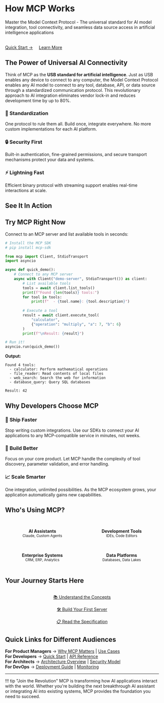<div class="hero-section">
  <h1>How MCP Works</h1>
  <p>Master the Model Context Protocol - The universal standard for AI model integration, tool connectivity, and seamless data source access in artificial intelligence applications</p>
  <div style="margin-top: 2rem;">
    <a href="/samples/hello-mcp/" class="md-button md-button--primary" style="margin-right: 1rem;">Quick Start →</a>
    <a href="/concepts/what-is-mcp/" class="md-button">Learn More</a>
  </div>
</div>

## The Power of Universal AI Connectivity

Think of MCP as the **USB standard for artificial intelligence**. Just as USB enables any device to connect to any computer, the Model Context Protocol enables any AI model to connect to any tool, database, API, or data source through a standardized communication protocol. This revolutionary approach to AI integration eliminates vendor lock-in and reduces development time by up to 80%.

<div class="value-tiles">
  <div class="value-tile">
    <h3>🔌 Standardization</h3>
    <p>One protocol to rule them all. Build once, integrate everywhere. No more custom implementations for each AI platform.</p>
  </div>
  <div class="value-tile">
    <h3>🔒 Security First</h3>
    <p>Built-in authentication, fine-grained permissions, and secure transport mechanisms protect your data and systems.</p>
  </div>
  <div class="value-tile">
    <h3>⚡ Lightning Fast</h3>
    <p>Efficient binary protocol with streaming support enables real-time interactions at scale.</p>
  </div>
</div>

## See It In Action

<div class="try-it-now">
<h2>Try MCP Right Now</h2>

Connect to an MCP server and list available tools in seconds:

```python
# Install the MCP SDK
# pip install mcp-sdk

from mcp import Client, StdioTransport
import asyncio

async def quick_demo():
    # Connect to any MCP server
    async with Client("demo-server", StdioTransport()) as client:
        # List available tools
        tools = await client.list_tools()
        print(f"Found {len(tools)} tools:")
        for tool in tools:
            print(f"  - {tool.name}: {tool.description}")
        
        # Execute a tool
        result = await client.execute_tool(
            "calculator", 
            {"operation": "multiply", "a": 7, "b": 6}
        )
        print(f"\nResult: {result}")

# Run it!
asyncio.run(quick_demo())
```

**Output:**
```
Found 4 tools:
  - calculator: Perform mathematical operations
  - file_reader: Read contents of local files
  - web_search: Search the web for information
  - database_query: Query SQL databases

Result: 42
```
</div>

## Why Developers Choose MCP

### 🚀 **Ship Faster**
Stop writing custom integrations. Use our SDKs to connect your AI applications to any MCP-compatible service in minutes, not weeks.

### 🔧 **Build Better**
Focus on your core product. Let MCP handle the complexity of tool discovery, parameter validation, and error handling.

### 📈 **Scale Smarter**
One integration, unlimited possibilities. As the MCP ecosystem grows, your application automatically gains new capabilities.

## Who's Using MCP?

<div class="industry-showcase" style="display: grid; grid-template-columns: repeat(auto-fit, minmax(200px, 1fr)); gap: 1rem; margin: 2rem 0;">
  <div style="padding: 1rem; text-align: center; background: var(--md-code-bg-color); border-radius: 8px;">
    <strong>AI Assistants</strong><br>
    <small>Claude, Custom Agents</small>
  </div>
  <div style="padding: 1rem; text-align: center; background: var(--md-code-bg-color); border-radius: 8px;">
    <strong>Development Tools</strong><br>
    <small>IDEs, Code Editors</small>
  </div>
  <div style="padding: 1rem; text-align: center; background: var(--md-code-bg-color); border-radius: 8px;">
    <strong>Enterprise Systems</strong><br>
    <small>CRM, ERP, Analytics</small>
  </div>
  <div style="padding: 1rem; text-align: center; background: var(--md-code-bg-color); border-radius: 8px;">
    <strong>Data Platforms</strong><br>
    <small>Databases, Data Lakes</small>
  </div>
</div>

## Your Journey Starts Here

<div style="display: grid; grid-template-columns: repeat(auto-fit, minmax(250px, 1fr)); gap: 1rem; margin: 2rem 0;">
  <a href="/concepts/what-is-mcp/" class="md-button md-button--primary" style="text-align: center; display: block;">
    📚 Understand the Concepts
  </a>
  <a href="/samples/hello-mcp/" class="md-button md-button--primary" style="text-align: center; display: block;">
    🛠️ Build Your First Server
  </a>
  <a href="/spec/overview/" class="md-button md-button--primary" style="text-align: center; display: block;">
    📋 Read the Specification
  </a>
</div>

## Quick Links for Different Audiences

**For Product Managers** → [Why MCP Matters](/concepts/why-it-matters/) | [Use Cases](/use-cases/)  
**For Developers** → [Quick Start](/samples/hello-mcp/) | [API Reference](/spec/message-types/)  
**For Architects** → [Architecture Overview](/concepts/how-it-works/) | [Security Model](/spec/security-model/)  
**For DevOps** → [Deployment Guide](/impl/deployment/) | [Monitoring](/impl/observability/)

---

!!! tip "Join the Revolution"
    MCP is transforming how AI applications interact with the world. Whether you're building the next breakthrough AI assistant or integrating AI into existing systems, MCP provides the foundation you need to succeed.

<script type="application/ld+json">
{
  "@context": "https://schema.org",
  "@type": "WebPage",
  "name": "How MCP Works - Model Context Protocol Guide",
  "description": "Master the Model Context Protocol - The universal standard for connecting AI models to external tools and data sources",
  "url": "https://howmcpworks.com/introduction/",
  "inLanguage": "en",
  "isPartOf": {
    "@type": "WebSite",
    "name": "How MCP Works",
    "url": "https://howmcpworks.com"
  }
}
</script>